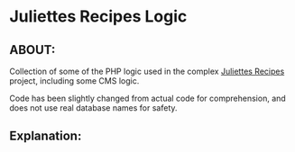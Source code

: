 # Juliettes Recipes Logic

## ABOUT:

Collection of some of the PHP logic used in the complex [Juliettes Recipes](https://www.moritzzimmer.com/juliettesrecipes) project, including some CMS logic.

Code has been slightly changed from actual code for comprehension, and does not use real database names for safety.


## Explanation:

